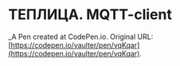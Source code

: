 # ТЕПЛИЦА. MQTT-client
 _A Pen created at CodePen.io. Original URL: [https://codepen.io/vaulter/pen/vqKqar](https://codepen.io/vaulter/pen/vqKqar).

 